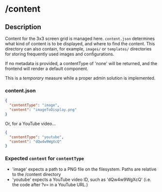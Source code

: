 # /content
## Description
Content for the 3x3 screen grid is managed here. `content.json` determines what kind of content is to be displayed, and where to find the content. This directory can also contain, for example, `images/` or `templates/` directories for storing frequently used images and configurations.

If no metadata is provided, a contentType of 'none' will be returned, and the frontend will render a default component.

This is a *temporary* measure while a proper admin solution is implemented.

### content.json
```JSON
{
  "contentType": "image",
  "content": "imageToDisplay.png"
}
```
Or, for a YouTube video...
```JSON
{
  "contentType": "youtube",
  "content": "dQw4w9WgXcQ"
}
```

### Expected `content` for `contentType`
* 'image' expects a path to a PNG file on the filesystem. Paths are relative to the /content directory
* 'youtube' expects a YouTube video ID, such as 'dQw4w9WgXcQ' (i.e. the code after ?v= in a YouTube URL.)
